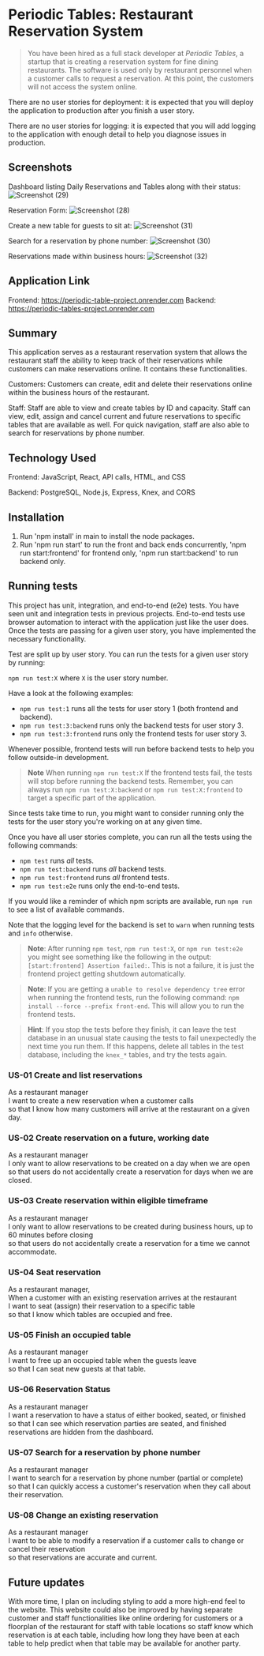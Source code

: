 
# Periodic Tables: Restaurant Reservation System

> You have been hired as a full stack developer at _Periodic Tables_, a startup that is creating a reservation system for fine dining restaurants.
> The software is used only by restaurant personnel when a customer calls to request a reservation.
> At this point, the customers will not access the system online.

There are no user stories for deployment: it is expected that you will deploy the application to production after you finish a user story.

There are no user stories for logging: it is expected that you will add logging to the application with enough detail to help you diagnose issues in production.

## Screenshots
Dashboard listing Daily Reservations and Tables along with their status:
![Screenshot (29)](https://github.com/dwhindman/Periodic-tables-project/assets/122843020/aa8540c5-2176-4c58-8033-c512256142f1)

Reservation Form:
![Screenshot (28)](https://github.com/dwhindman/Periodic-tables-project/assets/122843020/54d393f9-cb11-4829-a492-7c6cf32e8270)

Create a new table for guests to sit at:
![Screenshot (31)](https://github.com/dwhindman/Periodic-tables-project/assets/122843020/4dc6b93d-ad32-43d3-9dff-50b4f3fb2c21)

Search for a reservation by phone number:
![Screenshot (30)](https://github.com/dwhindman/Periodic-tables-project/assets/122843020/7b454f9c-2a33-4685-8060-69b93004d394)

Reservations made within business hours:
![Screenshot (32)](https://github.com/dwhindman/Periodic-tables-project/assets/122843020/d8a3895a-e22c-4cfa-8831-ece809b9972f)

## Application Link
Frontend: https://periodic-table-project.onrender.com
Backend: https://periodic-tables-project.onrender.com

## Summary
This application serves as a restaurant reservation system that allows the restaurant staff the ability to keep track of their reservations while customers can make reservations online. It contains these functionalities.

Customers: Customers can create, edit and delete their reservations online within the business hours of the restaurant.

Staff: Staff are able to view and create tables by ID and capacity. Staff can view, edit, assign and cancel current and future reservations to specific tables that are available as well. For quick navigation, staff are also able to search for reservations by phone number.

## Technology Used
Frontend: JavaScript, React, API calls, HTML, and CSS

Backend: PostgreSQL, Node.js, Express, Knex, and CORS

## Installation
1. Run 'npm install' in main to install the node packages.
2. Run 'npm run start' to run the front and back ends concurrently, 'npm run start:frontend' for frontend only, 'npm run start:backend' to run backend only.

## Running tests

This project has unit, integration, and end-to-end (e2e) tests. You have seen unit and integration tests in previous projects.
End-to-end tests use browser automation to interact with the application just like the user does.
Once the tests are passing for a given user story, you have implemented the necessary functionality.

Test are split up by user story. You can run the tests for a given user story by running:

`npm run test:X` where `X` is the user story number.

Have a look at the following examples:

- `npm run test:1` runs all the tests for user story 1 (both frontend and backend).
- `npm run test:3:backend` runs only the backend tests for user story 3.
- `npm run test:3:frontend` runs only the frontend tests for user story 3.

Whenever possible, frontend tests will run before backend tests to help you follow outside-in development.

> **Note** When running `npm run test:X` If the frontend tests fail, the tests will stop before running the backend tests. Remember, you can always run `npm run test:X:backend` or `npm run test:X:frontend` to target a specific part of the application.

Since tests take time to run, you might want to consider running only the tests for the user story you're working on at any given time.

Once you have all user stories complete, you can run all the tests using the following commands:

- `npm test` runs _all_ tests.
- `npm run test:backend` runs _all_ backend tests.
- `npm run test:frontend` runs _all_ frontend tests.
- `npm run test:e2e` runs only the end-to-end tests.

If you would like a reminder of which npm scripts are available, run `npm run` to see a list of available commands.

Note that the logging level for the backend is set to `warn` when running tests and `info` otherwise.

> **Note**: After running `npm test`, `npm run test:X`, or `npm run test:e2e` you might see something like the following in the output: `[start:frontend] Assertion failed:`. This is not a failure, it is just the frontend project getting shutdown automatically.

> **Note**: If you are getting a `unable to resolve dependency tree` error when running the frontend tests, run the following command: `npm install --force --prefix front-end`. This will allow you to run the frontend tests.

> **Hint**: If you stop the tests before they finish, it can leave the test database in an unusual state causing the tests to fail unexpectedly the next time you run them. If this happens, delete all tables in the test database, including the `knex_*` tables, and try the tests again.

### US-01 Create and list reservations

As a restaurant manager<br/>
I want to create a new reservation when a customer calls<br/>
so that I know how many customers will arrive at the restaurant on a given day.

### US-02 Create reservation on a future, working date

As a restaurant manager<br/>
I only want to allow reservations to be created on a day when we are open<br/>
so that users do not accidentally create a reservation for days when we are closed.<br/>


### US-03 Create reservation within eligible timeframe

As a restaurant manager<br/>
I only want to allow reservations to be created during business hours, up to 60 minutes before closing<br/>
so that users do not accidentally create a reservation for a time we cannot accommodate.

### US-04 Seat reservation

As a restaurant manager, <br/>
When a customer with an existing reservation arrives at the restaurant<br/>
I want to seat (assign) their reservation to a specific table<br/>
so that I know which tables are occupied and free.

### US-05 Finish an occupied table

As a restaurant manager<br/>
I want to free up an occupied table when the guests leave<br/>
so that I can seat new guests at that table.<br/>

### US-06 Reservation Status

As a restaurant manager<br/>
I want a reservation to have a status of either booked, seated, or finished<br/>
so that I can see which reservation parties are seated, and finished reservations are hidden from the dashboard.

### US-07 Search for a reservation by phone number

As a restaurant manager<br/>
I want to search for a reservation by phone number (partial or complete)<br/>
so that I can quickly access a customer's reservation when they call about their reservation.<br/>

### US-08 Change an existing reservation

As a restaurant manager<br/>
I want to be able to modify a reservation if a customer calls to change or cancel their reservation<br/>
so that reservations are accurate and current.

## Future updates
With more time, I plan on including styling to add a more high-end feel to the website. This website could also be improved by having separate customer and staff functionalities like online ordering for customers or a floorplan of the restaurant for staff with table locations so staff know which reservation is at each table, including how long they have been at each table to help predict when that table may be available for another party.
